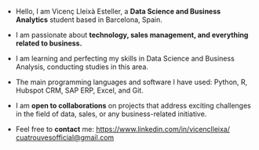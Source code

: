 

- Hello, I am Vicenç Lleixà Esteller, a **Data Science and Business Analytics** student based in Barcelona, Spain. 
- I am passionate about **technology, sales management, and everything related to business.**

- I am learning and perfecting my skills in Data Science and Business Analysis, conducting studies in this area. 
- The main programming languages and software I have used: Python, R, Hubspot CRM, SAP ERP, Excel, and Git.
- I am **open to collaborations** on projects that address exciting challenges in the field of data, sales, or any business-related initiative. 

- Feel free to **contact** me: 
  https://www.linkedin.com/in/vicenclleixa/
  cuatrouvesofficial@gmail.com



<!---
vicenclleixa/vicenclleixa is a ✨ special ✨ repository because its `README.md` (this file) appears on your GitHub profile.
You can click the Preview link to take a look at your changes.
--->
